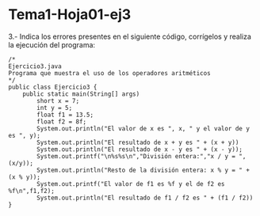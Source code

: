 # Tema1-Hoja01-ej3

3.- Indica los errores presentes en el siguiente código, corrígelos y realiza la ejecución del programa:
```
/*
Ejercicio3.java
Programa que muestra el uso de los operadores aritméticos
*/
public class Ejercicio3 {
    public static main(String[] args)
        short x = 7;
        int y = 5;
        float f1 = 13.5;
        float f2 = 8f;
        System.out.println("El valor de x es ", x, " y el valor de y es ", y);
        System.out.println("El resultado de x + y es " + (x + y))
        System.out.println("El resultado de x - y es " + (x - y));
        System.out.printf("\n%s%s\n","División entera:","x / y = ",(x/y));
        System.out.println("Resto de la división entera: x % y = " + (x % y));
        System.out.printf("El valor de f1 es %f y el de f2 es %f\n",f1,f2);
        System.out.println("El resultado de f1 / f2 es " + (f1 / f2))
}
```
